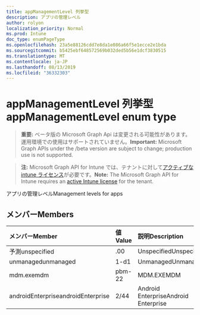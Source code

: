 ```yaml
---
title: appManagementLevel 列挙型
description: アプリの管理レベル
author: rolyon
localization_priority: Normal
ms.prod: Intune
doc_type: enumPageType
ms.openlocfilehash: 23a5e88126cdd7e8da1e086a66f5e1ecce2e1bda
ms.sourcegitcommit: b5425ebf648572569b032ded5b56e1dcf3830515
ms.translationtype: MT
ms.contentlocale: ja-JP
ms.lasthandoff: 08/13/2019
ms.locfileid: "36332303"
---
```

# <a name="appmanagementlevel-enum-type"></a><span data-ttu-id="8745b-103">appManagementLevel 列挙型</span><span class="sxs-lookup"><span data-stu-id="8745b-103">appManagementLevel enum type</span></span>

> <span data-ttu-id="8745b-104">**重要:** ベータ版の Microsoft Graph Api は変更される可能性があります。運用環境での使用はサポートされていません。</span><span class="sxs-lookup"><span data-stu-id="8745b-104">**Important:** Microsoft Graph APIs under the /beta version are subject to change; production use is not supported.</span></span>

> <span data-ttu-id="8745b-105">**注:** Microsoft Graph API for Intune では、テナントに対して[アクティブな intune ライセンス](https://go.microsoft.com/fwlink/?linkid=839381)が必要です。</span><span class="sxs-lookup"><span data-stu-id="8745b-105">**Note:** The Microsoft Graph API for Intune requires an [active Intune license](https://go.microsoft.com/fwlink/?linkid=839381) for the tenant.</span></span>

<span data-ttu-id="8745b-106">アプリの管理レベル</span><span class="sxs-lookup"><span data-stu-id="8745b-106">Management levels for apps</span></span>

## <a name="members"></a><span data-ttu-id="8745b-107">メンバー</span><span class="sxs-lookup"><span data-stu-id="8745b-107">Members</span></span>
|<span data-ttu-id="8745b-108">メンバー</span><span class="sxs-lookup"><span data-stu-id="8745b-108">Member</span></span>|<span data-ttu-id="8745b-109">値</span><span class="sxs-lookup"><span data-stu-id="8745b-109">Value</span></span>|<span data-ttu-id="8745b-110">説明</span><span class="sxs-lookup"><span data-stu-id="8745b-110">Description</span></span>|
|:---|:---|:---|
|<span data-ttu-id="8745b-111">予測</span><span class="sxs-lookup"><span data-stu-id="8745b-111">unspecified</span></span>|<span data-ttu-id="8745b-112">.0</span><span class="sxs-lookup"><span data-stu-id="8745b-112">0</span></span>|<span data-ttu-id="8745b-113">Unspecified</span><span class="sxs-lookup"><span data-stu-id="8745b-113">Unspecified</span></span>|
|<span data-ttu-id="8745b-114">unmanaged</span><span class="sxs-lookup"><span data-stu-id="8745b-114">unmanaged</span></span>|<span data-ttu-id="8745b-115">1-d</span><span class="sxs-lookup"><span data-stu-id="8745b-115">1</span></span>|<span data-ttu-id="8745b-116">Unmanaged</span><span class="sxs-lookup"><span data-stu-id="8745b-116">Unmanaged</span></span>|
|<span data-ttu-id="8745b-117">mdm.exe</span><span class="sxs-lookup"><span data-stu-id="8745b-117">mdm</span></span>|<span data-ttu-id="8745b-118">pbm-2</span><span class="sxs-lookup"><span data-stu-id="8745b-118">2</span></span>|<span data-ttu-id="8745b-119">MDM.EXE</span><span class="sxs-lookup"><span data-stu-id="8745b-119">MDM</span></span>|
|<span data-ttu-id="8745b-120">androidEnterprise</span><span class="sxs-lookup"><span data-stu-id="8745b-120">androidEnterprise</span></span>|<span data-ttu-id="8745b-121">2/4</span><span class="sxs-lookup"><span data-stu-id="8745b-121">4</span></span>|<span data-ttu-id="8745b-122">Android Enterprise</span><span class="sxs-lookup"><span data-stu-id="8745b-122">Android Enterprise</span></span>|



